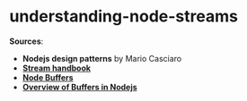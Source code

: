 # understanding-node-streams

**Sources**:
  - **Nodejs design patterns** by Mario Casciaro
  - **[Stream handbook](https://github.com/substack/stream-handbook)**
  - **[Node Buffers](https://flaviocopes.com/node-buffers/)**
  - **[Overview of Buffers in Nodejs](http://thecodebarbarian.com/an-overview-of-buffers-in-node-js.html)**
